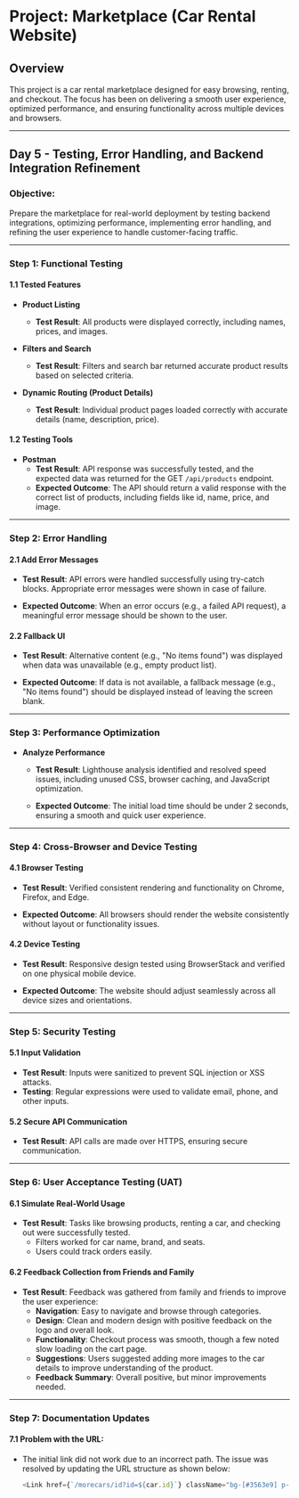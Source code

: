 # Project: Marketplace (Car Rental Website)

## Overview
This project is a car rental marketplace designed for easy browsing, renting, and checkout. The focus has been on delivering a smooth user experience, optimized performance, and ensuring functionality across multiple devices and browsers.

---

## Day 5 - Testing, Error Handling, and Backend Integration Refinement

### Objective:
Prepare the marketplace for real-world deployment by testing backend integrations, optimizing performance, implementing error handling, and refining the user experience to handle customer-facing traffic.

---

### Step 1: Functional Testing

#### 1.1 Tested Features
- **Product Listing**  
  - **Test Result**: All products were displayed correctly, including names, prices, and images.  


- **Filters and Search**  
  - **Test Result**: Filters and search bar returned accurate product results based on selected criteria.  


- **Dynamic Routing (Product Details)**  
  - **Test Result**: Individual product pages loaded correctly with accurate details (name, description, price).  


#### 1.2 Testing Tools
- **Postman**  
  - **Test Result**: API response was successfully tested, and the expected data was returned for the GET `/api/products` endpoint.  
  - **Expected Outcome**: The API should return a valid response with the correct list of products, including fields like id, name, price, and image.

---

### Step 2: Error Handling

#### 2.1 Add Error Messages
- **Test Result**: API errors were handled successfully using try-catch blocks. Appropriate error messages were shown in case of failure.  
 
- **Expected Outcome**: When an error occurs (e.g., a failed API request), a meaningful error message should be shown to the user.

#### 2.2 Fallback UI
- **Test Result**: Alternative content (e.g., "No items found") was displayed when data was unavailable (e.g., empty product list).  

- **Expected Outcome**: If data is not available, a fallback message (e.g., "No items found") should be displayed instead of leaving the screen blank.

---

### Step 3: Performance Optimization

- **Analyze Performance**  
  - **Test Result**: Lighthouse analysis identified and resolved speed issues, including unused CSS, browser caching, and JavaScript optimization.  

  - **Expected Outcome**: The initial load time should be under 2 seconds, ensuring a smooth and quick user experience.

---

### Step 4: Cross-Browser and Device Testing

#### 4.1 Browser Testing
- **Test Result**: Verified consistent rendering and functionality on Chrome, Firefox, and Edge.  

- **Expected Outcome**: All browsers should render the website consistently without layout or functionality issues.

#### 4.2 Device Testing
- **Test Result**: Responsive design tested using BrowserStack and verified on one physical mobile device.  
  
- **Expected Outcome**: The website should adjust seamlessly across all device sizes and orientations.

---

### Step 5: Security Testing

#### 5.1 Input Validation
- **Test Result**: Inputs were sanitized to prevent SQL injection or XSS attacks.  
- **Testing**: Regular expressions were used to validate email, phone, and other inputs.

#### 5.2 Secure API Communication
- **Test Result**: API calls are made over HTTPS, ensuring secure communication.

---

### Step 6: User Acceptance Testing (UAT)

#### 6.1 Simulate Real-World Usage
- **Test Result**: Tasks like browsing products, renting a car, and checking out were successfully tested.
  - Filters worked for car name, brand, and seats.
  - Users could track orders easily.

#### 6.2 Feedback Collection from Friends and Family
- **Test Result**: Feedback was gathered from family and friends to improve the user experience:
  - **Navigation**: Easy to navigate and browse through categories.
  - **Design**: Clean and modern design with positive feedback on the logo and overall look.
  - **Functionality**: Checkout process was smooth, though a few noted slow loading on the cart page.
  - **Suggestions**: Users suggested adding more images to the car details to improve understanding of the product.
  - **Feedback Summary**: Overall positive, but minor improvements needed.

---

### Step 7: Documentation Updates

#### 7.1 Problem with the URL:
- The initial link did not work due to an incorrect path. The issue was resolved by updating the URL structure as shown below:
  ```javascript
  <Link href={`/morecars/id?id=${car.id}`} className="bg-[#3563e9] p-2 text-white roundedmd">Rent Now</Link>
